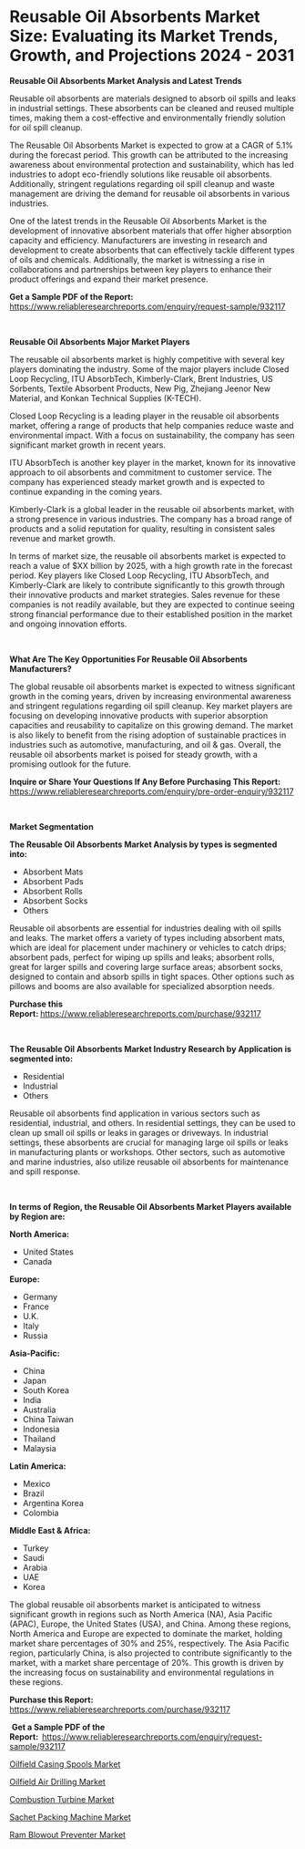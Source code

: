 <p><h1>Reusable Oil Absorbents Market Size: Evaluating its Market Trends, Growth, and Projections 2024 - 2031</h1></p><p><strong>Reusable Oil Absorbents Market Analysis and Latest Trends</strong></p>
<p><p>Reusable oil absorbents are materials designed to absorb oil spills and leaks in industrial settings. These absorbents can be cleaned and reused multiple times, making them a cost-effective and environmentally friendly solution for oil spill cleanup.</p><p>The Reusable Oil Absorbents Market is expected to grow at a CAGR of 5.1% during the forecast period. This growth can be attributed to the increasing awareness about environmental protection and sustainability, which has led industries to adopt eco-friendly solutions like reusable oil absorbents. Additionally, stringent regulations regarding oil spill cleanup and waste management are driving the demand for reusable oil absorbents in various industries.</p><p>One of the latest trends in the Reusable Oil Absorbents Market is the development of innovative absorbent materials that offer higher absorption capacity and efficiency. Manufacturers are investing in research and development to create absorbents that can effectively tackle different types of oils and chemicals. Additionally, the market is witnessing a rise in collaborations and partnerships between key players to enhance their product offerings and expand their market presence.</p></p>
<p><strong>Get a Sample PDF of the Report:&nbsp;</strong> <a href="https://www.reliableresearchreports.com/enquiry/request-sample/932117">https://www.reliableresearchreports.com/enquiry/request-sample/932117</a></p>
<p>&nbsp;</p>
<p><strong>Reusable Oil Absorbents Major Market Players</strong></p>
<p><p>The reusable oil absorbents market is highly competitive with several key players dominating the industry. Some of the major players include Closed Loop Recycling, ITU AbsorbTech, Kimberly-Clark, Brent Industries, US Sorbents, Textile Absorbent Products, New Pig, Zhejiang Jeenor New Material, and Konkan Technical Supplies (K-TECH).</p><p>Closed Loop Recycling is a leading player in the reusable oil absorbents market, offering a range of products that help companies reduce waste and environmental impact. With a focus on sustainability, the company has seen significant market growth in recent years.</p><p>ITU AbsorbTech is another key player in the market, known for its innovative approach to oil absorbents and commitment to customer service. The company has experienced steady market growth and is expected to continue expanding in the coming years.</p><p>Kimberly-Clark is a global leader in the reusable oil absorbents market, with a strong presence in various industries. The company has a broad range of products and a solid reputation for quality, resulting in consistent sales revenue and market growth.</p><p>In terms of market size, the reusable oil absorbents market is expected to reach a value of $XX billion by 2025, with a high growth rate in the forecast period. Key players like Closed Loop Recycling, ITU AbsorbTech, and Kimberly-Clark are likely to contribute significantly to this growth through their innovative products and market strategies. Sales revenue for these companies is not readily available, but they are expected to continue seeing strong financial performance due to their established position in the market and ongoing innovation efforts.</p></p>
<p>&nbsp;</p>
<p><strong>What Are The Key Opportunities For Reusable Oil Absorbents Manufacturers?</strong></p>
<p><p>The global reusable oil absorbents market is expected to witness significant growth in the coming years, driven by increasing environmental awareness and stringent regulations regarding oil spill cleanup. Key market players are focusing on developing innovative products with superior absorption capacities and reusability to capitalize on this growing demand. The market is also likely to benefit from the rising adoption of sustainable practices in industries such as automotive, manufacturing, and oil & gas. Overall, the reusable oil absorbents market is poised for steady growth, with a promising outlook for the future.</p></p>
<p><strong>Inquire or Share Your Questions If Any Before Purchasing This Report:</strong> <a href="https://www.reliableresearchreports.com/enquiry/pre-order-enquiry/932117">https://www.reliableresearchreports.com/enquiry/pre-order-enquiry/932117</a></p>
<p>&nbsp;</p>
<p><strong>Market Segmentation</strong></p>
<p><strong>The Reusable Oil Absorbents Market Analysis by types is segmented into:</strong></p>
<p><ul><li>Absorbent Mats</li><li>Absorbent Pads</li><li>Absorbent Rolls</li><li>Absorbent Socks</li><li>Others</li></ul></p>
<p><p>Reusable oil absorbents are essential for industries dealing with oil spills and leaks. The market offers a variety of types including absorbent mats, which are ideal for placement under machinery or vehicles to catch drips; absorbent pads, perfect for wiping up spills and leaks; absorbent rolls, great for larger spills and covering large surface areas; absorbent socks, designed to contain and absorb spills in tight spaces. Other options such as pillows and booms are also available for specialized absorption needs.</p></p>
<p><strong>Purchase this Report:&nbsp;</strong><a href="https://www.reliableresearchreports.com/purchase/932117">https://www.reliableresearchreports.com/purchase/932117</a></p>
<p>&nbsp;</p>
<p><strong>The Reusable Oil Absorbents Market Industry Research by Application is segmented into:</strong></p>
<p><ul><li>Residential</li><li>Industrial</li><li>Others</li></ul></p>
<p><p>Reusable oil absorbents find application in various sectors such as residential, industrial, and others. In residential settings, they can be used to clean up small oil spills or leaks in garages or driveways. In industrial settings, these absorbents are crucial for managing large oil spills or leaks in manufacturing plants or workshops. Other sectors, such as automotive and marine industries, also utilize reusable oil absorbents for maintenance and spill response.</p></p>
<p>&nbsp;</p>
<p><strong>In terms of Region, the Reusable Oil Absorbents Market Players available by Region are:</strong></p>
<p>
    <p> <strong> North America: </strong>
        <ul>
            <li>United States</li>
            <li>Canada</li>
        </ul>
        </p> 
    <p> <strong> Europe: </strong>
        <ul>
            <li>Germany</li>
            <li>France</li>
            <li>U.K.</li>
            <li>Italy</li>
            <li>Russia</li>
        </ul>
        </p> 
    <p> <strong> Asia-Pacific: </strong>
        <ul>
            <li>China</li>
            <li>Japan</li>
            <li>South Korea</li>
            <li>India</li>
            <li>Australia</li>
            <li>China Taiwan</li>
            <li>Indonesia</li>
            <li>Thailand</li>
            <li>Malaysia</li>
        </ul>
        </p> 
    <p> <strong> Latin America: </strong>
        <ul>
            <li>Mexico</li>
            <li>Brazil</li>
            <li>Argentina Korea</li>
            <li>Colombia</li>
        </ul>
        </p> 
    <p> <strong> Middle East & Africa: </strong>
        <ul>
            <li>Turkey</li>
            <li>Saudi</li>
            <li>Arabia</li>
            <li>UAE</li>
            <li>Korea</li>
        </ul>
    </p>
    </p>
<p><p>The global reusable oil absorbents market is anticipated to witness significant growth in regions such as North America (NA), Asia Pacific (APAC), Europe, the United States (USA), and China. Among these regions, North America and Europe are expected to dominate the market, holding market share percentages of 30% and 25%, respectively. The Asia Pacific region, particularly China, is also projected to contribute significantly to the market, with a market share percentage of 20%. This growth is driven by the increasing focus on sustainability and environmental regulations in these regions.</p></p>
<p><strong>Purchase this Report: </strong><a href="https://www.reliableresearchreports.com/purchase/932117">https://www.reliableresearchreports.com/purchase/932117</a></p>
<p>&nbsp;<strong>Get a Sample PDF of the Report:&nbsp;&nbsp;</strong><a href="https://www.reliableresearchreports.com/enquiry/request-sample/932117">https://www.reliableresearchreports.com/enquiry/request-sample/932117</a></p>
<p><strong></strong></p>
<p><p><a href="https://medium.com/@aleenstokes34346/oilfield-casing-spools-market-the-key-to-successful-business-strategy-forecast-till-2031-4c2a7af2f5d5">Oilfield Casing Spools Market</a></p><p><a href="https://medium.com/@aleenstokes34346/oilfield-air-drilling-nbsp-market-focuses-on-market-share-size-and-projected-forecast-till-2031-a9c7f5574cd4">Oilfield Air Drilling Market</a></p><p><a href="https://medium.com/@aleenstokes34346/combustion-turbine-market-furnishes-information-on-market-share-market-trends-and-market-growth-29ba7433f2c2">Combustion Turbine Market</a></p><p><a href="https://medium.com/@aleenstokes34346/sachet-packing-machine-market-share-evolution-and-market-growth-trends-2024-2031-8977627024d5">Sachet Packing Machine Market</a></p><p><a href="https://medium.com/@aleenstokes34346/analyzing-ram-blowout-preventer-market-global-industry-perspective-and-forecast-2024-to-2031-ddcb8b9cf56a">Ram Blowout Preventer Market</a></p></p>